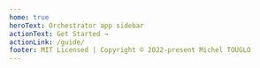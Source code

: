 ```yaml
---
home: true
heroText: Orchestrator app sidebar
actionText: Get Started →
actionLink: /guide/
footer: MIT Licensed | Copyright © 2022-present Michel TOUGLO
---
```

